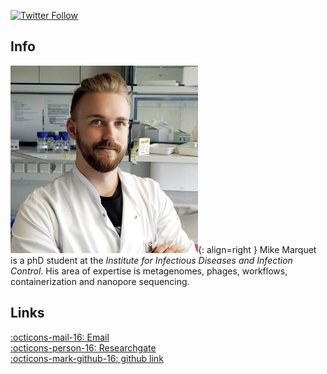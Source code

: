 [![Twitter Follow](https://img.shields.io/twitter/follow/mult1fractal.svg?style=social)](https://twitter.com/mult1fractal) 

## Info

![mike](images/mike.png){: align=right }
Mike Marquet is a phD student at the *Institute for Infectious Diseases and Infection Control*. His area of expertise is metagenomes, phages, workflows, containerization and nanopore sequencing. 

## Links
[:octicons-mail-16: Email](mailto:mike.marquet@med.uni-jena.de)  
[:octicons-person-16: Researchgate](https://www.researchgate.net/profile/Mike_Marquet)  
[:octicons-mark-github-16: github link](https://github.com/mult1fractal)

